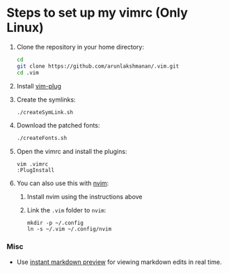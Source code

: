 # Steps to set up my vimrc (Only Linux)

1. Clone the repository in your home directory:

    ```bash
    cd
    git clone https://github.com/arunlakshmanan/.vim.git
    cd .vim
    ```

1. Install [vim-plug](https://github.com/junegunn/vim-plug)

1. Create the symlinks:

    ```bash
    ./createSymLink.sh
    ```

1. Download the patched fonts:

    ```bash
    ./createFonts.sh
    ```

1. Open the vimrc and install the plugins:

    ```
    vim .vimrc
    :PlugInstall
    ```
1. You can also use this with
   [nvim](https://github.com/neovim/neovim/wiki/Installing-Neovim):
    1. Install nvim using the instructions above
    1. Link the `.vim` folder to `nvim`:

        ```
        mkdir -p ~/.config
        ln -s ~/.vim ~/.config/nvim
        ```

### Misc
* Use [instant markdown preview](https://github.com/suan/vim-instant-markdown)
  for viewing markdown edits in real time.
